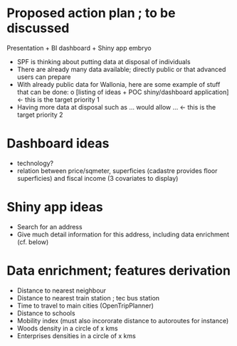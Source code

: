 


# Proposed action plan ; to be discussed

Presentation + BI dashboard + Shiny app embryo

*	SPF is thinking about putting data at disposal of individuals
*	There are already many data available; directly public or that advanced users can prepare
*	With already public data for Wallonia, here are some example of stuff that can be done:
o	[listing of ideas + POC shiny/dashboard application]   <- this is the target priority 1
*	Having more data at disposal such as … would allow …  <- this is the target priority 2


# Dashboard ideas

* technology?
* relation between price/sqmeter, superficies (cadastre provides floor superficies) and fiscal income (3 covariates to display)


# Shiny app ideas

* Search for an address
* Give much detail information for this address, including data enrichment (cf. below)



# Data enrichment; features derivation


* Distance to nearest neighbour
* Distance to nearest train station ; tec bus station
* Time to travel to main cities (OpenTripPlanner)
* Distance to schools
* Mobility index (must also incororate distance to autoroutes for instance)
* Woods density in a circle of x kms
* Enterprises densities in a circle of x kms


